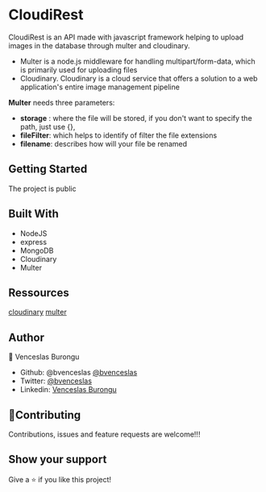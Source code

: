 # CloudiRest

CloudiRest is an API made with javascript framework helping to upload images in the database through multer and cloudinary.
- Multer is a node.js middleware for handling multipart/form-data, which is primarily used for uploading files
- Cloudinary. Cloudinary is a cloud service that offers a solution to a web application's entire image management pipeline

**Multer** needs three parameters:
- **storage** : where the file will be stored, if you don't want to specify the path, just use {},
- **fileFilter**: which helps to identify of filter the file extensions
- **filename**: describes how will your file be renamed

## Getting Started

The project is public

## Built With

- NodeJS
- express
- MongoDB
- Cloudinary
- Multer

## Ressources

[cloudinary](https://www.npmjs.com/package/cloudinary)
[multer](https://www.npmjs.com/package/multer)
## Author

👤 Venceslas Burongu

- Github: @bvenceslas [@bvenceslas](https://github.com/bvenceslas)
- Twitter: [@bvenceslas](https://twitter.com/bvenceslas)
- Linkedin: [Venceslas Burongu](https://www.linkedin.com/in/venceslas-burongu-8271b519a/)

## 🤝Contributing

Contributions, issues and feature requests are welcome!!!

## Show your support

Give a ⭐️ if you like this project!


